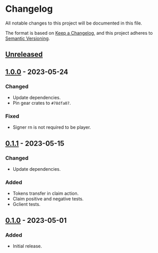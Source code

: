# Changelog
All notable changes to this project will be documented in this file.

The format is based on [Keep a Changelog](https://keepachangelog.com/en/1.0.0/),
and this project adheres to [Semantic Versioning](https://semver.org/spec/v2.0.0.html).

## [Unreleased]

## [1.0.0] - 2023-05-24
### Changed
- Update dependencies.
- Pin gear crates to `#78dfa07`.
### Fixed
- Signer rn is not required to be player.

## [0.1.1] - 2023-05-15
### Changed
- Update dependencies.
### Added
- Tokens transfer in claim action.
- Claim positive and negative tests.
- Gclient tests.

## [0.1.0] - 2023-05-01
### Added
- Initial release.

[Unreleased]: https://github.com/gear-dapps/vara-man/compare/1.0.0...HEAD
[1.0.0]: https://github.com/gear-dapps/vara-man/compare/0.1.1...1.0.0
[0.1.1]: https://github.com/gear-dapps/vara-man/compare/0.1.0...0.1.1
[0.1.0]: https://github.com/gear-dapps/vara-man/compare/1b39920...0.1.0
